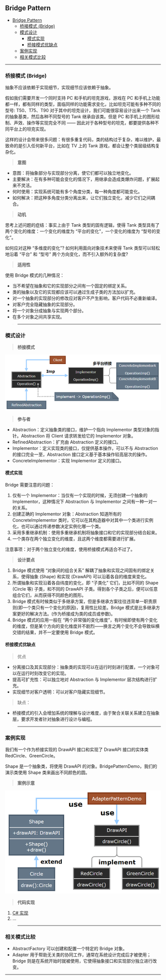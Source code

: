## Bridge Pattern

- [Bridge Pattern](#bridge-pattern)
	- [桥接模式 (Bridge)](#桥接模式-bridge)
	- [模式设计](#模式设计)
		- [模式实现](#模式实现)
		- [桥接模式优缺点](#桥接模式优缺点)
	- [案例实现](#案例实现)
	- [相关模式比较](#相关模式比较)

---
### 桥接模式 (Bridge) 

抽象不应该依赖于实现细节，实现细节应该依赖于抽象。

假如我们需要开发一个同时支持 PC 和手机的坦克游戏，游戏在 PC 和手机上功能都一样，都有同样的类型，面临同样的功能需求变化，比如坦克可能有多种不同的型号: T50、T75、T90 对于其中的坦克设计，我们可能很容易设计出来一个 Tank 的抽象基类，然后各种不同型号的 Tank 继承自该类。但是 PC 和手机上的图形绘制、声效、操作等实现完全不同 —— 因此对于各种型号的坦克，都要提供各种不同平台上的坦克实现。

这样的设计会带来很多问题：有很多重复代码，类的结构过于复杂，难以维护，最致命的是引入任何新平台，比如在 TV 上的 Tank 游戏，都会让整个类层级结构复杂化。

> **意图**

- 意图：将抽象部分与实现部分分离，使它们都可以独立地变化。
- 主要解决：在有多种可能会变化的情况下，用继承会造成类爆炸问题，扩展起来不灵活。
- 何时使用：实现系统可能有多个角度分类，每一种角度都可能变化。
- 如何解决：把这种多角度分类分离出来，让它们独立变化，减少它们之间耦合。

> **动机**

思考上述问题的症结：事实上由于 Tank 类型的固有逻辑，使得 Tank 类型具有了两个变化的维度：一个变化的维度为 “平台的变化”，一个变化的维度为 “型号的变化”。

如何应对这种 “多维度的变化”? 如何利用面向对象技术来使得 Tank 类型可以轻松地沿着 “平台” 和 “型号” 两个方向变化，而不引入额外的复杂度?

> **适用性**

使用 Bridge 模式的几种情况：
- 当不希望在抽象和它的实现部分之间有一个固定的绑定关系。
- 类的抽象以及它的实现都应该可以通过生成子类的方法加以扩充。
- 对一个抽象的实现部分的修改应对客户不产生影响，客户代码不必重新编译。
- 对客户完全隐藏抽象的实现部分。
- 将一个对象分成抽象与实现两个部分。
- 在多个对象之间共享实现。

>---

### 模式设计

> **桥接模式**

  ![桥接模式](img/桥接模式设计.png)

> **参与者**

- Abstraction：定义抽象类的接口，维护一个指向 Implementor 类型对象的指针。Abstraction 将 Client 请求转发给它的 Implementor 对象。
- RefinedAbstraction：扩充由 Abstraction 定义的接口。
- Implementor：定义实现类的接口，仅提供基本操作，可以不与 Abstraction 的接口完全一至，Abstraction 接口定义基于基本操作较高层次的操作。
- ConcreteImplementor：实现 Implementor 定义的接口。

#### 模式实现

Bridge 需要注意的问题：

1. 仅有一个 Implementor：当仅有一个实现的时候，无须创建一个抽象的 Implementor，这种情况下 Abstraction 与 Implementor 之间有一种一对一的关系。
2. 创建正确的 Implementor 对象：Abstraction 知道所有的 ConcreteImplementor 类时，它可以在其构造器中对其中一个类进行实例化，也可以通过传递参数决定实例化哪一个类。
3. 采用多重继承机制：使用多重继承机制将抽象接口和它的实现部分结合起来。
4. 一个类存在两个独立变化的维度，且这两个维度都需要进行扩展。

注意事项：对于两个独立变化的维度，使用桥接模式再适合不过了。


> **设计要点**

1. Bridge 模式使用 “对象间的组合关系” 解耦了抽象和实现之间固有的绑定关系，使得抽象 (Shape) 和实现 (DrawAPI) 可以沿着各自的维度来变化。
2. 所谓抽象和实现沿着各自纬度的变化，即 “子类化” 它们，比如不同的 Shape (Circle 等) 子类，和不同的 DrawAPI 子类。得到各个子类之后，便可以任意组合它们，从而获得不同颜色的图形。
3. Bridge 模式有时候类似于多继承方案，但是多继承方案往往违背单一职责原则(即一个类只有一个变化的原因)，复用性比较差。Bridge 模式是比多继承方案更好的解决方法。(作为桥接成为类的成员或参数)。
4. Bridge 模式的应用一般在 “两个非常强的变化维度”，有时候即使有两个变化的维度，但是某个方向的变化维度并不剧烈——换言之两个变化不会导致纵横交错的结果，并不一定要使用 Bridge 模式。

#### 桥接模式优缺点

> 优点

- 分离接口及其实现部分：抽象类的实现可以在运行时刻进行配置，一个对象可以在运行时刻改变它的实现。
- 提高可扩充性：可以独立地对 Abstraction 与 Implementor 层次结构进行扩充。
- 实现细节对客户透明：可以对客户隐藏实现细节。

> 缺点：
 
- 桥接模式的引入会增加系统的理解与设计难度，由于聚合关联关系建立在抽象层，要求开发者针对抽象进行设计与编程。

>---
### 案例实现

我们有一个作为桥接实现的 DrawAPI 接口和实现了 DrawAPI 接口的实体类 RedCircle、GreenCircle。

Shape 是一个抽象类，将使用 DrawAPI 的对象。BridgePatternDemo，我们的演示类使用 Shape 类来画出不同颜色的圆。

> **案例示意**
 
  ![案例](img/桥接模式案例.png)

> **代码实现**

1. [C# 实现](../../_DP_04_程序参考/DesignPatterns%20For%20CSharp/Structural%20Patterns/Bridge/Implementor.cs)
2. ...
   
>---
### 相关模式比较

- AbstractFactory 可以创建和配置一个特定的 Bridge 对象。
- Adapter 用于帮助无关类的协同工作，通常在系统设计完成后才被使用；Bridge 则是在系统开始时就被使用，它使得抽象接口和实现部分独立进行改变。

---